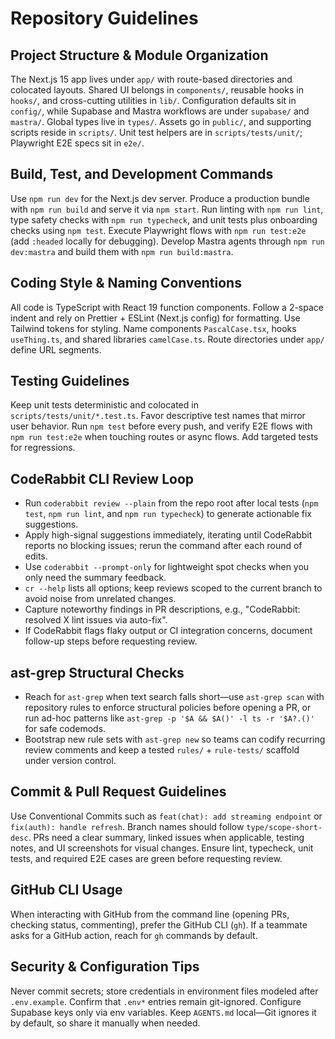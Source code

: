 # Repository Guidelines

## Project Structure & Module Organization
The Next.js 15 app lives under `app/` with route-based directories and colocated layouts. Shared UI belongs in `components/`, reusable hooks in `hooks/`, and cross-cutting utilities in `lib/`. Configuration defaults sit in `config/`, while Supabase and Mastra workflows are under `supabase/` and `mastra/`. Global types live in `types/`. Assets go in `public/`, and supporting scripts reside in `scripts/`. Unit test helpers are in `scripts/tests/unit/`; Playwright E2E specs sit in `e2e/`.

## Build, Test, and Development Commands
Use `npm run dev` for the Next.js dev server. Produce a production bundle with `npm run build` and serve it via `npm start`. Run linting with `npm run lint`, type safety checks with `npm run typecheck`, and unit tests plus onboarding checks using `npm test`. Execute Playwright flows with `npm run test:e2e` (add `:headed` locally for debugging). Develop Mastra agents through `npm run dev:mastra` and build them with `npm run build:mastra`.

## Coding Style & Naming Conventions
All code is TypeScript with React 19 function components. Follow a 2-space indent and rely on Prettier + ESLint (Next.js config) for formatting. Use Tailwind tokens for styling. Name components `PascalCase.tsx`, hooks `useThing.ts`, and shared libraries `camelCase.ts`. Route directories under `app/` define URL segments.

## Testing Guidelines
Keep unit tests deterministic and colocated in `scripts/tests/unit/*.test.ts`. Favor descriptive test names that mirror user behavior. Run `npm test` before every push, and verify E2E flows with `npm run test:e2e` when touching routes or async flows. Add targeted tests for regressions.

## CodeRabbit CLI Review Loop
- Run `coderabbit review --plain` from the repo root after local tests (`npm test`, `npm run lint`, and `npm run typecheck`) to generate actionable fix suggestions.
- Apply high-signal suggestions immediately, iterating until CodeRabbit reports no blocking issues; rerun the command after each round of edits.
- Use `coderabbit --prompt-only` for lightweight spot checks when you only need the summary feedback.
- `cr --help` lists all options; keep reviews scoped to the current branch to avoid noise from unrelated changes.
- Capture noteworthy findings in PR descriptions, e.g., "CodeRabbit: resolved X lint issues via auto-fix".
- If CodeRabbit flags flaky output or CI integration concerns, document follow-up steps before requesting review.

## ast-grep Structural Checks
- Reach for `ast-grep` when text search falls short—use `ast-grep scan` with repository rules to enforce structural policies before opening a PR, or run ad-hoc patterns like `ast-grep -p '$A && $A()' -l ts -r '$A?.()'` for safe codemods.
- Bootstrap new rule sets with `ast-grep new` so teams can codify recurring review comments and keep a tested `rules/` + `rule-tests/` scaffold under version control.

## Commit & Pull Request Guidelines
Use Conventional Commits such as `feat(chat): add streaming endpoint` or `fix(auth): handle refresh`. Branch names should follow `type/scope-short-desc`. PRs need a clear summary, linked issues when applicable, testing notes, and UI screenshots for visual changes. Ensure lint, typecheck, unit tests, and required E2E cases are green before requesting review.

## GitHub CLI Usage
When interacting with GitHub from the command line (opening PRs, checking status, commenting), prefer the GitHub CLI (`gh`). If a teammate asks for a GitHub action, reach for `gh` commands by default.

## Security & Configuration Tips
Never commit secrets; store credentials in environment files modeled after `.env.example`. Confirm that `.env*` entries remain git-ignored. Configure Supabase keys only via env variables. Keep `AGENTS.md` local—Git ignores it by default, so share it manually when needed.
